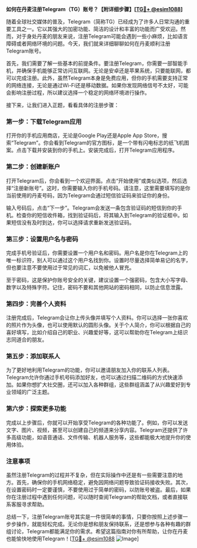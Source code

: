 **如何在丹麦注册Telegram（TG）账号？【附详细步骤】[[TG💪+ @esim1088](https://t.me/s/esim1088)]**

随着全球社交媒体的普及，Telegram（简称TG）已经成为了许多人日常沟通的重要工具之一。它以其强大的加密功能、简洁的设计和丰富的功能而广受欢迎。然而，对于身处丹麦的朋友来说，注册Telegram可能会遇到一些小麻烦，比如语言障碍或者网络环境的问题。今天，我们就来详细聊聊如何在丹麦顺利注册Telegram账号。

首先，我们需要了解一些基本的前提条件。要注册Telegram，你需要一部智能手机，并确保手机能够正常访问互联网。无论是安卓还是苹果系统，只要能联网，都可以完成注册。此外，虽然Telegram本身是免费应用，但你的手机需要支持正常的网络连接，无论是通过Wi-Fi还是移动数据。如果你发现网络信号不太好，可能会影响注册过程，所以建议选择一个稳定的网络环境进行操作。

接下来，让我们进入正题，看看具体的注册步骤：

### **第一步：下载Telegram应用**
打开你的手机应用商店，无论是Google Play还是Apple App Store，搜索“Telegram”。你会看到Telegram的官方图标，是一个带有闪电标志的纸飞机图案。点击下载并安装到你的手机上。安装完成后，打开Telegram应用程序。

### **第二步：创建新账户**
打开Telegram后，你会看到一个欢迎界面。点击“开始使用”或类似选项，然后选择“注册新账号”。这时，你需要输入你的手机号码。请注意，这里需要填写的是你当前使用的丹麦号码，因为Telegram会通过短信验证码来验证你的身份。

输入号码后，点击“下一步”。Telegram会发送一条包含验证码的短信到你的手机。检查你的短信收件箱，找到验证码后，将其输入到Telegram的验证框中。如果短信没有及时到达，你可以选择请求重新发送验证码。

### **第三步：设置用户名与密码**
完成手机号验证后，你需要设置一个用户名和密码。用户名是你在Telegram上的唯一标识符，别人可以通过这个用户名找到你。设置时尽量选择简单易记的名字，但也要注意不要使用过于常见的词汇，以免被他人冒充。

至于密码，这是保护你账号安全的关键，建议设置一个强密码，包含大小写字母、数字以及特殊字符。记住，密码不要和其他网站的密码相同，以防止信息泄露。

### **第四步：完善个人资料**
注册完成后，Telegram会让你上传头像并填写个人资料。你可以选择一张你喜欢的照片作为头像，也可以使用默认的圆形头像。关于个人简介，你可以根据自己的喜好填写，比如介绍自己的职业、兴趣爱好等，这可以帮助你在Telegram上结识志同道合的朋友。

### **第五步：添加联系人**
为了更好地利用Telegram的功能，你可以邀请朋友加入你的联系人列表。Telegram允许你通过手机号码添加好友，也可以通过扫描二维码的方式快速添加。如果你想扩大社交圈，还可以加入各种群组，这些群组涵盖了从兴趣爱好到专业领域的广泛主题。

### **第六步：探索更多功能**
完成以上步骤后，你就可以开始享受Telegram的各种功能了。例如，你可以发送文字、图片、视频，甚至可以创建自己的频道来分享内容。Telegram还提供了许多高级功能，如语音通话、文件传输、机器人服务等，这些都能极大地提升你的使用体验。

### **注意事项**
虽然注册Telegram的过程并不复杂，但在实际操作中还是有一些需要注意的地方。首先，确保你的手机网络稳定，避免因网络问题导致验证码接收失败。其次，在设置密码时一定要谨慎，不要使用过于简单的密码，以防账号被盗。最后，如果你在注册过程中遇到任何问题，可以随时查阅Telegram的帮助文档，或者直接联系客服寻求帮助。

总结一下，注册Telegram账号其实是一件很简单的事情，只要你按照上述步骤一步步操作，就能轻松完成。无论你是想和朋友保持联系，还是想参与各种有趣的群组讨论，Telegram都能满足你的需求。希望这篇指南对你有所帮助，让你在丹麦也能愉快地使用Telegram！[[TG💪+ @esim1088](https://t.me/s/esim1088) ![Image](https://i.postimg.cc/4NQfJmqS/Snipaste-2025-05-13-00-14-12.png)]